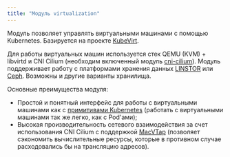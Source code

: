 ```yaml
---
title: "Модуль virtualization"
---
```


Модуль позволяет управлять виртуальными машинами с помощью Kubernetes. Базируется на проекте [KubeVirt](https://github.com/kubevirt/kubevirt).

Для работы виртуальных машин используется стек QEMU (KVM) + libvirtd и CNI Cilium (необходим включенный модуль [cni-cilium](../021-cni-cilium/)). Модуль поддерживает работу с платформами хранения данных [LINSTOR](../041-linstor) или [Ceph](../099-ceph-csi/). Возможны и другие варианты хранилища.

Основные преимущества модуля:
- Простой и понятный интерфейс для работы с виртуальными машинами как с [примитивами Kubernetes](cr.html) (работать с виртуальными машинами так же легко, как с Pod'ами);
- Высокая производительность сетевого взаимодействия за счет использования CNI Сilium с поддержкой [MacVTap](https://github.com/kvaps/community/blob/macvtap-mode-for-pod-networking/design-proposals/macvtap-mode-for-pod-networking/macvtap-mode-for-pod-networking.md) (позволяет сэкономить вычислительные ресурсы, которые в противном случае расходовались бы на трансляцию адресов).

